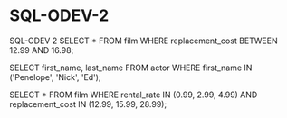 # SQL-ODEV-2
SQL-ODEV 2
SELECT * FROM film WHERE replacement_cost BETWEEN 12.99 AND 16.98;

SELECT first_name,  last_name FROM actor WHERE first_name IN ('Penelope', 'Nick', 'Ed'); 

SELECT * FROM film WHERE rental_rate IN (0.99, 2.99, 4.99) AND replacement_cost IN (12.99, 15.99, 28.99);
